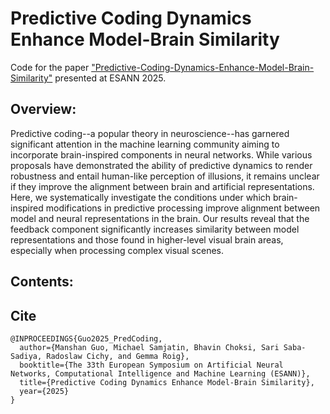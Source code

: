 <h1> 
<div class="row">
  <div class="column"> Predictive Coding Dynamics Enhance Model-Brain Similarity </div>
</div>
</h1>

Code for the paper ["Predictive-Coding-Dynamics-Enhance-Model-Brain-Similarity"](https://arxiv.pdf) presented at ESANN 2025.

## Overview:

Predictive coding--a popular theory in neuroscience--has garnered significant attention in the machine learning community aiming to incorporate brain-inspired components in neural networks. While various proposals have demonstrated the ability of predictive dynamics to render robustness and entail human-like perception of illusions, it remains unclear if they improve the alignment between brain and artificial representations. Here, we systematically investigate the conditions under which brain-inspired modifications in predictive processing improve alignment between model and neural representations in the brain. Our results reveal that the feedback component significantly increases similarity between model representations and those found in higher-level visual brain areas, especially when processing complex visual scenes.

## Contents:


## Cite
```
@INPROCEEDINGS{Guo2025_PredCoding,
  author={Manshan Guo, Michael Samjatin, Bhavin Choksi, Sari Saba-Sadiya, Radoslaw Cichy, and Gemma Roig},
  booktitle={The 33th European Symposium on Artificial Neural Networks, Computational Intelligence and Machine Learning (ESANN)}, 
  title={Predictive Coding Dynamics Enhance Model-Brain Similarity}, 
  year={2025}
}
```
